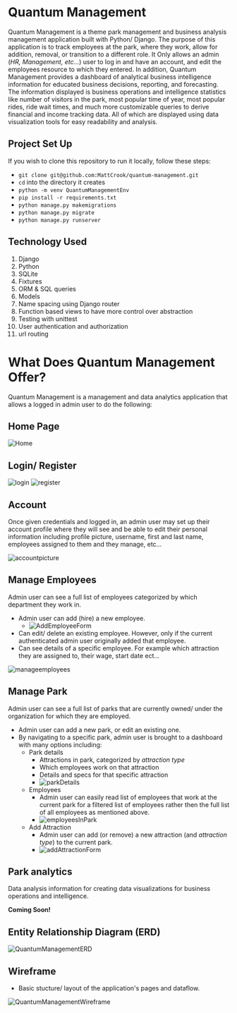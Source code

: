 # Quantum Management
Quantum Management is a theme park management and business analysis management application built with Python/ Django. The purpose of this application is to track employees at the park, where they work, allow for addition, removal, or transition to a different role. It Only allows an admin (*HR, Management, etc...*) user to log in and have an account, and edit the employees resource to which they entered. In addition, Quantum Management provides a dashboard of analytical business intelligence information for educated business decisions, reporting, and forecasting. The information displayed is business operations and intelligence statistics like number of visitors in the park, most popular time of year, most popular rides, ride wait times, and much more customizable queries to derive financial and income tracking data. All of which are displayed using data visualization tools for easy readability and analysis.

## Project Set Up
If you wish to clone this repository to run it locally, follow these steps:

* `git clone git@github.com:MattCrook/quantum-management.git`
* `cd` into the directory it creates
* `python -m venv QuantumManagementEnv`
* `pip install -r requirements.txt`
* `python manage.py makemigrations`
* `python manage.py migrate`
* `python manage.py runserver`


## Technology Used
1. Django
2. Python
3. SQLite
4. Fixtures
5. ORM & SQL queries
6. Models
7. Name spacing using Django router
8. Function based views to have more control over abstraction 
9. Testing with unittest
10. User authentication and authorization
11. url routing

# What Does Quantum Management Offer?
Quantum Management is a management and data analytics application that allows a logged in admin user to do the following:

## Home Page

![Home](quantummanagementapp/static/images/home.png)


## Login/ Register

![login](quantummanagementapp/static/images/Login.png)  ![register](quantummanagementapp/static/images/Register.png)

## Account


Once given credentials and logged in, an admin user may set up their account profile where they will see and be able to edit their personal information including profile picture, username, first and last name, employees assigned to them and they manage, etc...

![accountpicture](quantummanagementapp/static/images/account.png)

## Manage Employees


Admin user can see a full list of employees categorized by which department they work in.
  * Admin user can add (hire) a new employee.
    * ![AddEmployeeForm](quantummanagementapp/static/images/AddEmployeeForm.png)
  * Can edit/ delete an existing employee. However, only if the current authenticated admin user originally added that employee.
  * Can see details of a specific employee. For example which attraction they are assigned to, their wage, start date ect...
  
  ![manageemployees](quantummanagementapp/static/images/manageEmployees.png)

## Manage Park

Admin user can see a full list of parks that are currently owned/ under the organization for which they are employed.

  * Admin user can add a new park, or edit an existing one.
  * By navigating to a specific park, admin user is brought to a dashboard with many options including:
    * Park details
      * Attractions in park, categorized by *attraction type*
      * Which employees work on that attraction
      * Details and specs for that specific attraction
      * ![parkDetails](quantummanagementapp/static/images/parkdetailsdashboard.png)
    * Employees
      * Admin user can easily read list of employees that work at the current park for a filtered list of employees rather then the full list of all employees as mentioned above.
      * ![employeesInPark](quantummanagementapp/static/images/employeesInPark.png)
    * Add Attraction
      * Admin user can add (or remove) a new attraction (and *attraction type*) to the current park.
      * ![addAttractionForm](quantummanagementapp/static/images/AddAttraction.png)

## Park analytics

Data analysis information for creating data visualizations for business operations and intelligence.

**Coming Soon!**


## Entity Relationship Diagram (ERD)
![QuantumManagementERD](quantummanagementapp/static/images/QuantumManagementERD.png)


## Wireframe 
* Basic stucture/ layout of the application's pages and dataflow.

![QuantumManagementWireframe](quantummanagementapp/static/images/QuantumManagementWireframe.png)

